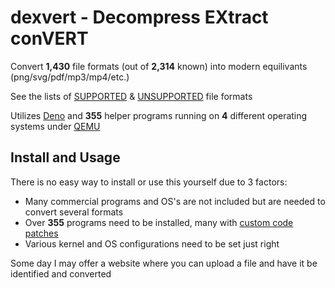 # dexvert - Decompress EXtract conVERT
Convert **1,430** file formats (out of **2,314** known) into modern equilivants (png/svg/pdf/mp3/mp4/etc.)

See the lists of [SUPPORTED](SUPPORTED.md) & [UNSUPPORTED](UNSUPPORTED.md) file formats

Utilizes [Deno](https://deno.land/) and **355** helper programs running on **4** different operating systems under [QEMU](https://www.qemu.org/)

## Install and Usage
There is no easy way to install or use this yourself due to 3 factors:
* Many commercial programs and OS's are not included but are needed to convert several formats
* Over **355** programs need to be installed, many with [custom code patches](https://github.com/Sembiance/dexvert-gentoo-overlay)
* Various kernel and OS configurations need to be set just right

Some day I may offer a website where you can upload a file and have it be identified and converted